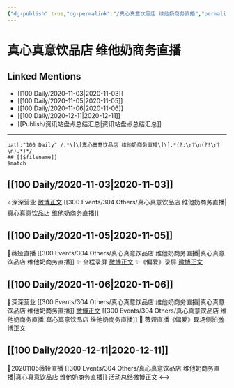 ```yaml
---
{"dg-publish":true,"dg-permalink":"/真心真意饮品店 维他奶商务直播","permalink":"/真心真意饮品店 维他奶商务直播/","created":"2023-04-08T16:09:37.000+08:00","updated":"2023-04-10T17:13:54.000+08:00"}
---
```


# 真心真意饮品店 维他奶商务直播

## Linked Mentions
- [[100 Daily/2020-11-03\|2020-11-03]]
- [[100 Daily/2020-11-05\|2020-11-05]]
- [[100 Daily/2020-11-06\|2020-11-06]]
- [[100 Daily/2020-12-11\|2020-12-11]]
- [[Publish/资讯站盘点总结汇总\|资讯站盘点总结汇总]]


---

```expander
path:"100 Daily" /.*\[\[真心真意饮品店 维他奶商务直播\]\].*(?:\r?\n(?!\r?\n).*)*/
## [[$filename]]
$match
```
## [[100 Daily/2020-11-03\|2020-11-03]]
⭐深深营业 [微博正文](https://m.weibo.cn/6466290670/4567263229514567) [[300 Events/304 Others/真心真意饮品店 维他奶商务直播\|真心真意饮品店 维他奶商务直播]]
## [[100 Daily/2020-11-05\|2020-11-05]]
💫薇娅直播 [[300 Events/304 Others/真心真意饮品店 维他奶商务直播\|真心真意饮品店 维他奶商务直播]]
✨ 全程录屏 [微博正文](https://m.weibo.cn/6466290670/4568047576164346)
✨《偏爱》录屏 [微博正文](https://m.weibo.cn/6466290670/4568016622718255)
## [[100 Daily/2020-11-06\|2020-11-06]]
💫深深营业 [[300 Events/304 Others/真心真意饮品店 维他奶商务直播\|真心真意饮品店 维他奶商务直播]]
[微博正文](https://m.weibo.cn/6466290670/4568225872086692)
[[300 Events/304 Others/真心真意饮品店 维他奶商务直播\|真心真意饮品店 维他奶商务直播]]
💫 薇娅直播《偏爱》现场侧拍[微博正文](https://m.weibo.cn/6466290670/4568338392941308)
## [[100 Daily/2020-12-11\|2020-12-11]]
🎵20201105薇娅直播 [[300 Events/304 Others/真心真意饮品店 维他奶商务直播\|真心真意饮品店 维他奶商务直播]] 活动总结[微博正文](https://m.weibo.cn/6466290670/4580956529499420)
<-->